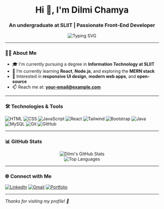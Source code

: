 <h1 align="center">Hi 👋, I'm Dilmi Chamya</h1>
<h3 align="center">An undergraduate at SLIIT | Passionate Front-End Developer</h3>

<p align="center">
  <img src="https://readme-typing-svg.herokuapp.com?font=Fira+Code&size=22&pause=1000&center=true&vCenter=true&width=435&lines=SLIIT+IT+Student;Front-End+Developer;Love+React+%7C+HTML+%7C+CSS;Learning+MERN+Stack" alt="Typing SVG" />
</p>

---

### 👩‍💻 About Me
- 🎓 I'm currently pursuing a degree in **Information Technology at SLIIT**
- 🌱 I’m currently learning **React**, **Node.js**, and exploring the **MERN stack**
- 🎯 Interested in **responsive UI design**, **modern web apps**, and **open-source**
- 📫 Reach me at: **your-email@example.com**

---

### 🛠️ Technologies & Tools

![HTML](https://img.shields.io/badge/-HTML5-E34F26?style=flat&logo=html5&logoColor=white)
![CSS](https://img.shields.io/badge/-CSS3-1572B6?style=flat&logo=css3)
![JavaScript](https://img.shields.io/badge/-JavaScript-F7DF1E?style=flat&logo=javascript&logoColor=black)
![React](https://img.shields.io/badge/-React-61DAFB?style=flat&logo=react&logoColor=black)
![Tailwind](https://img.shields.io/badge/-Tailwind%20CSS-38B2AC?style=flat&logo=tailwind-css&logoColor=white)
![Bootstrap](https://img.shields.io/badge/-Bootstrap-563D7C?style=flat&logo=bootstrap)
![Java](https://img.shields.io/badge/-Java-007396?style=flat&logo=java)
![MySQL](https://img.shields.io/badge/-MySQL-4479A1?style=flat&logo=mysql)
![Git](https://img.shields.io/badge/-Git-F05032?style=flat&logo=git&logoColor=white)
![GitHub](https://img.shields.io/badge/-GitHub-181717?style=flat&logo=github)

---

### 📊 GitHub Stats

<p align="center">
  <img src="https://github-readme-stats.vercel.app/api?username=chami48&show_icons=true&theme=radical" alt="Dilmi's GitHub Stats" />
  <br/>
  <img src="https://github-readme-stats.vercel.app/api/top-langs/?username=chami48&layout=compact&theme=radical" alt="Top Languages" />
</p>

---

### 🌐 Connect with Me

[![LinkedIn](https://img.shields.io/badge/-LinkedIn-blue?style=flat&logo=linkedin)](https://linkedin.com/in/your-profile)
[![Gmail](https://img.shields.io/badge/-Gmail-D14836?style=flat&logo=gmail&logoColor=white)](mailto:your-email@example.com)
[![Portfolio](https://img.shields.io/badge/-Portfolio-black?style=flat&logo=codepen)](https://your-portfolio.com)

---

_Thanks for visiting my profile! 💖_
